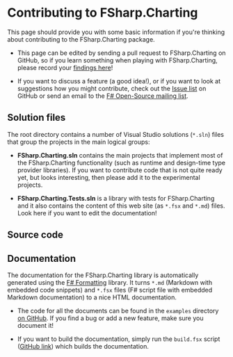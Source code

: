 Contributing to FSharp.Charting
===============================

This page should provide you with some basic information if you're thinking about
contributing to the FSharp.Charting package. 

 * This page can be edited by sending a pull request to FSharp.Charting on GitHub, so
   if you learn something when playing with FSharp.Charting, please record your
   [findings here](https://github.com/fsharp/FSharp.Charting/blob/master/samples/contributing.md)!

 * If you want to discuss a feature (a good idea!), or if you want to look at 
   suggestions how you might contribute, check out the
   [Issue list](https://github.com/fsharp/FSharp.Charting/issues) on GitHub or send
   an email to the [F# Open-Source mailing list](http://groups.google.com/group/fsharp-opensource).

## Solution files

The root directory contains a number of Visual Studio solutions (`*.sln`) files 
that group the projects in the main logical groups:

 * **FSharp.Charting.sln** contains the main projects that implement most of the FSharp.Charting
   functionality (such as runtime and design-time type provider libraries). If you want
   to contribute code that is not quite ready yet, but looks interesting, then please
   add it to the experimental projects.

 * **FSharp.Charting.Tests.sln** is a library with tests for FSharp.Charting and it also contains
   the content of this web site (as `*.fsx` and `*.md`) files. Look here if you want
   to edit the documentation!


## Source code


## Documentation

The documentation for the FSharp.Charting library is automatically generated using the 
[F# Formatting](https://github.com/tpetricek/FSharp.Formatting) library. It turns 
`*.md` (Markdown with embedded code snippets) and `*.fsx` files (F# script file with 
embedded Markdown documentation) to a nice HTML documentation.

 * The code for all the documents can be found in the `examples` directory
   [on GitHub](https://github.com/fsharp/FSharp.Charting/tree/master/examples). If you 
   find a bug or add a new feature, make sure you document it!

 * If you want to build the documentation, simply run the `build.fsx` script
   ([GitHub link](https://github.com/fsharp/FSharp.Charting/blob/master/tools/build.fsx)) which
   builds the documentation.

